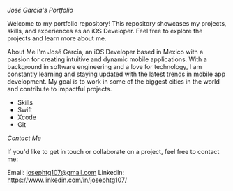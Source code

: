 *José García's Portfolio*

Welcome to my portfolio repository! This repository showcases my projects, skills, and experiences as an iOS Developer. Feel free to explore the projects and learn more about me.

About Me
I'm José García, an iOS Developer based in Mexico with a passion for creating intuitive and dynamic mobile applications. With a background in software engineering and a love for technology, I am constantly learning and staying updated with the latest trends in mobile app development. My goal is to work in some of the biggest cities in the world and contribute to impactful projects.

- Skills
- Swift
- Xcode
- Git

*Contact Me*


If you'd like to get in touch or collaborate on a project, feel free to contact me:

Email: josephtg107@gmail.com
LinkedIn: https://www.linkedin.com/in/josephtg107/
